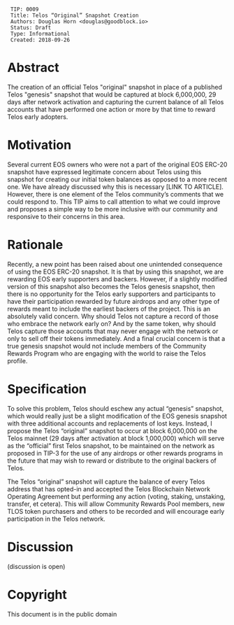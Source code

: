      TIP: 0009
     Title: Telos “Original” Snapshot Creation
     Authors: Douglas Horn <douglas@goodblock.io>
     Status: Draft
     Type: Informational
     Created: 2018-09-26

# Abstract

The creation of an official Telos "original" snapshot in place of a published Telos "genesis" snapshot that would be captured at block 6,000,000, 29 days after network activation and capturing the current balance of all Telos accounts that have performed one action or more by that time to reward Telos early adopters.

# Motivation

Several current EOS owners who were not a part of the original EOS ERC-20 snapshot have expressed legitimate concern about Telos using this snapshot for creating our initial token balances as opposed to a more recent one. We have already discussed why this is necessary [LINK TO ARTICLE]. However, there is one element of the Telos community’s comments that we could respond to. This TIP aims to call attention to what we could improve and proposes a simple way to be more inclusive with our community and responsive to their concerns in this area.

# Rationale

Recently, a new point has been raised about one unintended consequence of using the EOS ERC-20 snapshot. It is that by using this snapshot, we are rewarding EOS early supporters and backers. However, if a slightly modified version of this snapshot also becomes the Telos genesis snapshot, then there is no opportunity for the Telos early supporters and participants to have their participation rewarded by future airdrops and any other type of rewards meant to include the earliest backers of the project. This is an absolutely valid concern. Why should Telos not capture a record of those who embrace the network early on? And by the same token, why should Telos capture those accounts that may never engage with the network or only to sell off their tokens immediately. And a final crucial concern is that a true genesis snapshot would not include members of the Community Rewards Program who are engaging with the world to raise the Telos profile.

# Specification

To solve this problem, Telos should eschew any actual “genesis” snapshot, which would really just be a slight modification of the EOS genesis snapshot with three additional accounts and replacements of lost keys. Instead, I propose the Telos “original” snapshot to occur at block 6,000,000 on the Telos mainnet (29 days after activation at block 1,000,000) which will serve as the “official” first Telos snapshot, to be maintained on the network as proposed in TIP-3 for the use of any airdrops or other rewards programs in the future that may wish to reward or distribute to the original backers of Telos.

The Telos “original” snapshot will capture the balance of every Telos address that has opted-in and accepted the Telos Blockchain Network Operating Agreement but performing any action (voting, staking, unstaking, transfer, et cetera). This will allow Community Rewards Pool members, new TLOS token purchasers and others to be recorded and will encourage early participation in the Telos network. 

# Discussion

(discussion is open)

# Copyright

This document is in the public domain
